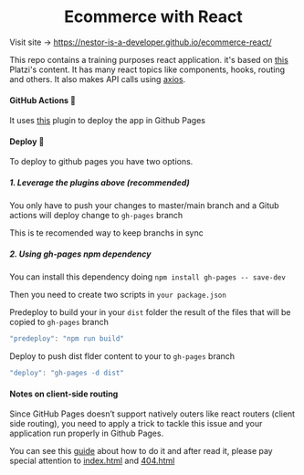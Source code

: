 <h1 align="center">Ecommerce with React</h1>

Visit site -> https://nestor-is-a-developer.github.io/ecommerce-react/

This repo contains a training purposes react application. it's based on [this](https://platzi.com/cursos/react-practico/) Platzi's content. 
It has many react topics like components, hooks, routing and others. It also makes API calls using [axios](https://axios-http.com/docs/intro).

#### GitHub Actions 🤖
It uses [this](https://github.com/marketplace/actions/deploy-to-github-pages) plugin to deploy the app in Github Pages

#### Deploy 🚀
To deploy to github pages you have two options.

##### 1. Leverage the plugins above (recommended)
You only have to push your changes to master/main branch and a Gitub actions will deploy change to `gh-pages` branch

This is te recomended way to keep branchs in sync

##### 2. Using gh-pages npm dependency
You can install this dependency doing `npm install gh-pages -- save-dev`

Then you need to create two scripts in `your package.json`

Predeploy to build your in your `dist` folder the result of the files that will be copied to `gh-pages` branch 
```javascript
"predeploy": "npm run build"
```

Deploy to push dist flder content to your to `gh-pages` branch 
```javascript
"deploy": "gh-pages -d dist"
```

#### Notes on client-side routing
Since GitHub Pages doesn’t support natively outers like react routers (client side routing), you need to apply a trick to tackle this issue and your application run properly in Github Pages.

You can see this [guide](https://github.com/rafgraph/spa-github-pages) about how to do it and after read it, please pay special attention to [index.html](https://github.com/nestor-is-a-developer/ecommerce-react/blob/master/public/index.html) and [404.html](https://github.com/nestor-is-a-developer/ecommerce-react/blob/gh-pages/404.html)
